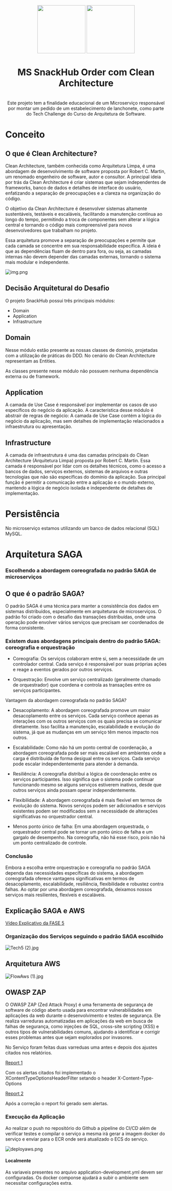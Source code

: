 <center>
  <p align="center">
    <img src="readmefiles/logoclean.png" width="150">
    <img src="https://icon-library.com/images/java-icon-png/java-icon-png-15.jpg"  width="150" />
  </p>  
  <h1 align="center">MS SnackHub Order com Clean Architecture</h1>
  <br align="center">
    Este projeto tem a finalidade educacional de um Microserviço responsável por montar um pedido de um estabelecimento de lanchonete, como parte do Tech Challenge do Curso de Arquitetura de Software.
</center>

# Conceito

## O que é Clean Architecture?

Clean Architecture, também conhecida como Arquitetura Limpa, é uma abordagem de desenvolvimento de software proposta por Robert C. Martin, um renomado engenheiro de software, autor e consultor. A principal ideia por trás da Clean Architecture é criar sistemas que sejam independentes de frameworks, banco de dados e detalhes de interface do usuário, enfatizando a separação de preocupações e a clareza na organização do código.

O objetivo da Clean Architecture é desenvolver sistemas altamente sustentáveis, testáveis e escaláveis, facilitando a manutenção contínua ao longo do tempo, permitindo a troca de componentes sem alterar a lógica central e tornando o código mais compreensível para novos desenvolvedores que trabalham no projeto.

Essa arquitetura promove a separação de preocupações e permite que cada camada se concentre em sua responsabilidade específica. A ideia é que as dependências fluam de dentro para fora, ou seja, as camadas internas não devem depender das camadas externas, tornando o sistema mais modular e independente.


![img.png](readmefiles/cleanmodel.png)

## Decisão Arquitetural do Desafio

O projeto SnackHub possui três principais módulos:
* Domain
* Application
* Infrastructure

## Domain

Nesse módulo estão presente as nossas classes de dominio, projetadas com a utilização de práticas do DDD.
No cenário do Clean Architecture representam as Entities.

As classes presente nesse módulo não possuem nenhuma dependência externa ou de framework.

## Application

A camada de Use Case é responsável por implementar os casos de uso específicos do negócio da aplicação.
A caracteristica desse módulo é abstrair de regras de negócio: A camada de Use Case contém a lógica do negócio da aplicação, mas sem detalhes de implementação relacionados a infraestrutura ou apresentação.

## Infrastructure

A camada de infraestrutura é uma das camadas principais do Clean Architecture (Arquitetura Limpa) proposta por Robert C. Martin.
Essa camada é responsável por lidar com os detalhes técnicos, como o acesso a bancos de dados, serviços externos, sistemas de arquivos e outras tecnologias que não são específicas do domínio da aplicação. Sua principal função é permitir a comunicação entre a aplicação e o mundo externo, mantendo a lógica de negócio isolada e independente de detalhes de implementação.

# Persistência
No microserviço estamos utilizando um banco de dados relacional (SQL) MySQL.

# Arquitetura SAGA

### Escolhendo a abordagem coreografada no padrão SAGA de microserviços

## O que é o padrão SAGA?

O padrão SAGA é uma técnica para manter a consistência dos dados em sistemas distribuídos, especialmente em arquiteturas de microserviços. O padrão foi criado com o desafio das transações distribuídas, onde uma operação pode envolver vários serviços que precisam ser coordenados de forma consistente.

### Existem duas abordagens principais dentro do padrão SAGA:  coreografia e orquestração

- Coreografia: Os serviços colaboram entre si, sem a necessidade de um controlador central. Cada serviço é responsável por suas próprias ações e reage a eventos gerados por outros serviços.

- Orquestração: Envolve um serviço centralizado (geralmente chamado de orquestrador) que coordena e controla as transações entre os serviços participantes.

Vantagem da abordagem coreografada no padrão SAGA?

- Desacoplamento: A abordagem coreografada promove um maior desacoplamento entre os serviços. Cada serviço conhece apenas as interações com os outros serviços com os quais precisa se comunicar diretamente. Isso facilita a manutenção, escalabilidade e evolução do sistema, já que as mudanças em um serviço têm menos impacto nos outros.

- Escalabilidade: Como não há um ponto central de coordenação, a abordagem coreografada pode ser mais escalável em ambientes onde a carga é distribuída de forma desigual entre os serviços. Cada serviço pode escalar independentemente para atender à demanda.

- Resiliência: A coreografia distribui a lógica de coordenação entre os serviços participantes. Isso significa que o sistema pode continuar funcionando mesmo se alguns serviços estiverem inativos, desde que outros serviços ainda possam operar independentemente.

- Flexibilidade: A abordagem coreografada é mais flexível em termos de evolução do sistema. Novos serviços podem ser adicionados e serviços existentes podem ser modificados sem a necessidade de alterações significativas no orquestrador central.

- Menos ponto único de falha: Em uma abordagem orquestrada, o orquestrador central pode se tornar um ponto único de falha e um gargalo de desempenho. Na coreografia, não há esse risco, pois não há um ponto centralizado de controle.

### Conclusão

Embora a escolha entre orquestração e coreografia no padrão SAGA dependa das necessidades específicas do sistema, a abordagem coreografada oferece vantagens significativas em termos de desacoplamento, escalabilidade, resiliência, flexibilidade e robustez contra falhas. Ao optar por uma abordagem coreografada, deixamos nossos serviços mais resilientes, flexíveis e escaláveis. 


## Explicação SAGA e AWS
[Vídeo Explicativo da FASE 5](https://www.youtube.com/watch?v=l5SeNVO6qpA)


### Organização dos Serviços seguindo o padrão SAGA escolhido

![Tech5 (2).jpg](readmefiles%2FTech5%20%282%29.jpg)

## Arquitetura AWS

![FlowAws (1).jpg](readmefiles%2FFlowAws%20%281%29.jpg)

## OWASP ZAP

O OWASP ZAP (Zed Attack Proxy) é uma ferramenta de segurança de software de código aberto usada para encontrar vulnerabilidades em aplicações da web durante o desenvolvimento e testes de segurança. Ele realiza varreduras automatizadas em aplicações da web em busca de falhas de segurança, como injeções de SQL, cross-site scripting (XSS) e outros tipos de vulnerabilidades comuns, ajudando a identificar e corrigir esses problemas antes que sejam explorados por invasores.

No Serviço foram feitas duas varreduas uma antes e depois dos ajustes citados nos relatórios.

[Report 1](readmefiles%2Foswaspzapreport%2Fbefore%2F2024-03-17-ZAP-Report.html)

Com os alertas citados foi implementado o XContentTypeOptionsHeaderFilter setando o header X-Content-Type-Options

[Report 2](readmefiles%2Foswaspzapreport%2Fafter%2F2024-03-17-ZAP-Report-.html)

Após a correção o report foi gerado sem alertas.


### Execução da Aplicação

Ao realizar o push no repositório do Github a pipeline do CI/CD além de verificar testes e compilar o serviço a mesma irá gerar a
imagem docker do serviço e enviar para o ECR onde será atualizado o ECS do serviço.

![deployaws.png](readmefiles%2Fdeployaws.png)

#### Localmente

As variaveis presentes no arquivo application-development.yml devem ser configuradas. Os docker componse ajudará a subir o ambiente sem necessitar configurações extra.